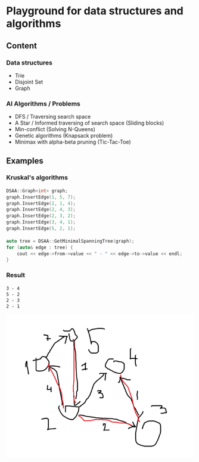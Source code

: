 # Playground for data structures and algorithms

## Content
### Data structures
 - Trie
 - Disjoint Set
 - Graph

### AI Algorithms / Problems
 - DFS / Traversing search space
 - A Star / Informed traversing of search space (Sliding blocks)
 - Min-conflict (Solving N-Queens)
 - Genetic algorithms (Knapsack problem)
 - Minimax with alpha-beta pruning (Tic-Tac-Toe)


## Examples

### Kruskal's algorithms

```cpp
DSAA::Graph<int> graph;
graph.InsertEdge(1, 5, 7);
graph.InsertEdge(2, 1, 4);
graph.InsertEdge(2, 4, 3);
graph.InsertEdge(2, 3, 2);
graph.InsertEdge(3, 4, 1);
graph.InsertEdge(5, 2, 1);

auto tree = DSAA::GetMinimalSpanningTree(graph);
for (auto& edge : tree) {
    cout << edge->from->value << " - " << edge->to->value << endl;
}
```

### Result
```
3 - 4
5 - 2
2 - 3
2 - 1
```

![alt tag](assets/mst.png)
